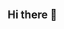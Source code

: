## Hi there 👋

<!--
**MaleGoma/MaleGoma** is a ✨ _special_ ✨ repository because its `README.md` (this file) appears on your GitHub profile.

About me:

- 🔭 I’m currently working on strengthening my profile to face new professional challenges.
- 🌱 I’m currently learning and practicing SQL and Python.
- ❤️ I love implementing new automations to save time.
- ⚡ Fun fact: Amateur singer.
- 📫 How to reach me: mariel_goma@outlook.com

-->
